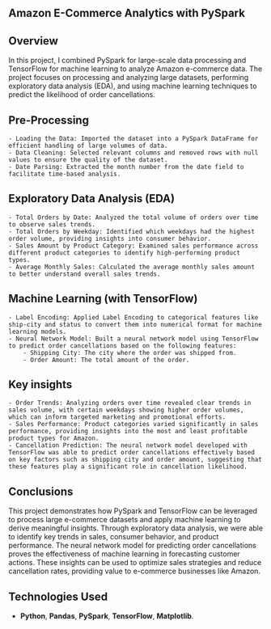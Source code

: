 ## **Amazon E-Commerce Analytics with PySpark**

## **Overview**
In this project, I combined PySpark for large-scale data processing and TensorFlow for machine learning to analyze Amazon e-commerce data. The project focuses on processing and analyzing large datasets, performing exploratory data analysis (EDA), and using machine learning techniques to predict the likelihood of order cancellations.

## **Pre-Processing**
    - Loading the Data: Imported the dataset into a PySpark DataFrame for efficient handling of large volumes of data.
    - Data Cleaning: Selected relevant columns and removed rows with null values to ensure the quality of the dataset.
    - Date Parsing: Extracted the month number from the date field to facilitate time-based analysis.

## **Exploratory Data Analysis (EDA)**
    - Total Orders by Date: Analyzed the total volume of orders over time to observe sales trends.
    - Total Orders by Weekday: Identified which weekdays had the highest order volume, providing insights into consumer behavior.
    - Sales Amount by Product Category: Examined sales performance across different product categories to identify high-performing product types.
    - Average Monthly Sales: Calculated the average monthly sales amount to better understand overall sales trends.

## **Machine Learning (with TensorFlow)**
    - Label Encoding: Applied Label Encoding to categorical features like ship-city and status to convert them into numerical format for machine learning models.
    - Neural Network Model: Built a neural network model using TensorFlow to predict order cancellations based on the following features:
        - Shipping City: The city where the order was shipped from.
        - Order Amount: The total amount of the order.
## **Key insights**
    - Order Trends: Analyzing orders over time revealed clear trends in sales volume, with certain weekdays showing higher order volumes, which can inform targeted marketing and promotional efforts.
    - Sales Performance: Product categories varied significantly in sales performance, providing insights into the most and least profitable product types for Amazon.
    - Cancellation Prediction: The neural network model developed with TensorFlow was able to predict order cancellations effectively based on key factors such as shipping city and order amount, suggesting that these features play a significant role in cancellation likelihood.


## **Conclusions**
This project demonstrates how PySpark and TensorFlow can be leveraged to process large e-commerce datasets and apply machine learning to derive meaningful insights. Through exploratory data analysis, we were able to identify key trends in sales, consumer behavior, and product performance. The neural network model for predicting order cancellations proves the effectiveness of machine learning in forecasting customer actions. These insights can be used to optimize sales strategies and reduce cancellation rates, providing value to e-commerce businesses like Amazon.

## **Technologies Used**
 - **Python**, **Pandas**, **PySpark**, **TensorFlow**, **Matplotlib**.
